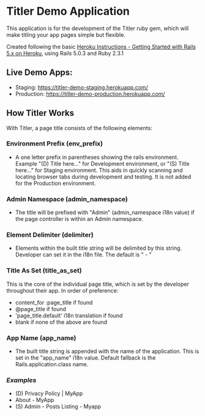 # Titler Demo Application

This application is for the development of the Titler ruby gem, which will make titling your app pages simple but flexible.

Created following the basic [Heroku Instructions - Getting Started with Rails 5.x on Heroku]("https://devcenter.heroku.com/articles/getting-started-with-rails5"), using Rails 5.0.3 and Ruby 2.3.1

## Live Demo Apps:

- Staging: https://titler-demo-staging.herokuapp.com/
- Production: https://titler-demo-production.herokuapp.com/

## How Titler Works
With Titler, a page title consists of the following elements:

### Environment Prefix (env_prefix)
- A one letter prefix in parentheses showing the rails environment. Example "(D) Title here..."  for Development environment, or "(S) Title here..." for Staging environment. This aids in quickly scanning and locating browser tabs during development and testing. It is not added for the Production environment.

### Admin Namespace (admin_namespace)
- The title will be prefixed with "Admin" (admin_namespace i18n value) if the page controller is within an Admin namespace.

### Element Delimiter (delimiter)
- Elements within the built title string will be delimited by this string. Developer can set it in the i18n file. The default is " - "

### Title As Set (title_as_set)

This is the core of the individual page title, which is set by the developer throughout their app. In order of preference:

- content_for :page_title if found
- @page_title if found
- 'page_title.default' i18n translation if found
- blank if none of the above are found

### App Name (app_name)

- The built title string is appended with the name of the application. This is set in the "app_name" i18n value. Default fallback is the Rails.application.class name.

### _Examples_

- (D) Privacy Policy | MyApp
- About - MyApp
- (S) Admin - Posts Listing - Myapp
